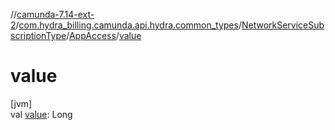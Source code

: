 //[camunda-7.14-ext-2](../../../../index.md)/[com.hydra_billing.camunda.api.hydra.common_types](../../index.md)/[NetworkServiceSubscriptionType](../index.md)/[AppAccess](index.md)/[value](value.md)

# value

[jvm]\
val [value](value.md): Long
